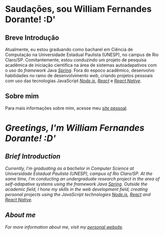 # Saudações, sou William Fernandes Dorante! :D'

## Breve Introdução
Atualmente, eu estou graduando como bacharel em Ciência de Computação na Universidade Estadual Paulista (UNESP), no campus de Rio Claro/SP. Comitantemente, estou conduzindo um projeto de pesquisa acadêmica de iniciação científica na área de sistemas autoadapativos com o uso do *framework* Java [*Spring*](https://spring.io). Fora do espoco acadêmico, desenvolvo habilidades no ramo de desenvolvimento *web*, criando projetos pessoais com uso das tecnologias JavaScript [*Node.js*](https://nodejs.org), [*React*](https://reactjs.org) e [*React Native*](https://reactnative.dev).

## Sobre mim

Para mais informações sobre mim, acesse meu [*site* pessoal](https://liaskarllate.dev).

# *Greetings, I'm William Fernandes Dorante! :D'*

## *Brief Introduction*
*Currently, I'm graduating as a bachelor in Computer Science at Universidade Estadual Paulista (UNESP), campus of Rio Claro/SP. At the same time, I'm conducting an undergraduate research project in the area of self-adapative systems using the framework Java [Spring](https://spring.io/). Outside the academic field, I hone my skills in the web development field, creating personal projects using the JavaScript technologies [Node.js](https://nodejs.org), [React](https://reactjs.org/) and [React Native](https://reactnative.dev).*

## *About me*

*For more information about me, visit my [personal website](https://liaskarllate.dev).*
